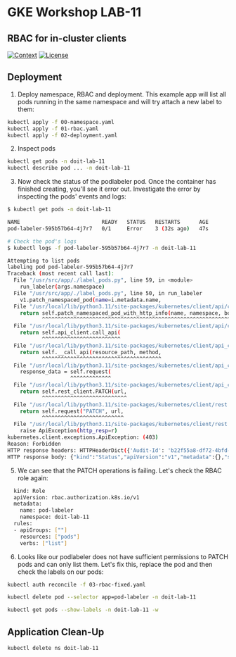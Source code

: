 # GKE Workshop LAB-11

## RBAC for in-cluster clients

[![Context](https://img.shields.io/badge/GKE%20Fundamentals-1-blue.svg)](#)
[![License](https://img.shields.io/badge/License-Apache%202.0-blue.svg)](https://opensource.org/licenses/Apache-2.0)

## Deployment

1. Deploy namespace, RBAC and deployment. This example app will list all pods running in the same namespace and will try attach a new label to them:

```bash
kubectl apply -f 00-namespace.yaml
kubectl apply -f 01-rbac.yaml
kubectl apply -f 02-deployment.yaml
```

2. Inspect pods

```bash
kubectl get pods -n doit-lab-11
kubectl describe pod ... -n doit-lab-11
```

3. Now check the status of the podlabeler pod. Once the container has finished creating, you'll see it error out. Investigate the error by inspecting the pods' events and logs:

```bash
$ kubectl get pods -n doit-lab-11

NAME                          READY   STATUS   RESTARTS      AGE
pod-labeler-595b57b64-4j7r7   0/1     Error    3 (32s ago)   47s

# Check the pod's logs
$ kubectl logs -f pod-labeler-595b57b64-4j7r7 -n doit-lab-11

Attempting to list pods
labeling pod pod-labeler-595b57b64-4j7r7
Traceback (most recent call last):
  File "/usr/src/app/./label_pods.py", line 59, in <module>
    run_labeler(args.namespace)
  File "/usr/src/app/./label_pods.py", line 50, in run_labeler
    v1.patch_namespaced_pod(name=i.metadata.name,
  File "/usr/local/lib/python3.11/site-packages/kubernetes/client/api/core_v1_api.py", line 19872, in patch_namespaced_pod
    return self.patch_namespaced_pod_with_http_info(name, namespace, body, **kwargs)  # noqa: E501
           ^^^^^^^^^^^^^^^^^^^^^^^^^^^^^^^^^^^^^^^^^^^^^^^^^^^^^^^^^^^^^^^^^^^^^^^^^
  File "/usr/local/lib/python3.11/site-packages/kubernetes/client/api/core_v1_api.py", line 19987, in patch_namespaced_pod_with_http_info
    return self.api_client.call_api(
           ^^^^^^^^^^^^^^^^^^^^^^^^^
  File "/usr/local/lib/python3.11/site-packages/kubernetes/client/api_client.py", line 348, in call_api
    return self.__call_api(resource_path, method,
           ^^^^^^^^^^^^^^^^^^^^^^^^^^^^^^^^^^^^^^
  File "/usr/local/lib/python3.11/site-packages/kubernetes/client/api_client.py", line 180, in __call_api
    response_data = self.request(
                    ^^^^^^^^^^^^^
  File "/usr/local/lib/python3.11/site-packages/kubernetes/client/api_client.py", line 407, in request
    return self.rest_client.PATCH(url,
           ^^^^^^^^^^^^^^^^^^^^^^^^^^^
  File "/usr/local/lib/python3.11/site-packages/kubernetes/client/rest.py", line 296, in PATCH
    return self.request("PATCH", url,
           ^^^^^^^^^^^^^^^^^^^^^^^^^^
  File "/usr/local/lib/python3.11/site-packages/kubernetes/client/rest.py", line 235, in request
    raise ApiException(http_resp=r)
kubernetes.client.exceptions.ApiException: (403)
Reason: Forbidden
HTTP response headers: HTTPHeaderDict({'Audit-Id': 'b22f55a8-df72-4bfd-bc50-bad8557cdac5', 'Cache-Control': 'no-cache, private', 'Content-Type': 'application/json', 'X-Content-Type-Options': 'nosniff', 'X-Kubernetes-Pf-Flowschema-Uid': 'd56108f2-a8f8-44c0-a56e-3071c68ac1f8', 'X-Kubernetes-Pf-Prioritylevel-Uid': '6f700103-9e74-4418-b035-81039f0dc04b', 'Date': 'Tue, 25 Jul 2023 14:31:21 GMT', 'Content-Length': '364'})
HTTP response body: {"kind":"Status","apiVersion":"v1","metadata":{},"status":"Failure","message":"pods \"pod-labeler-595b57b64-4j7r7\" is forbidden: User \"system:serviceaccount:doit-lab-11:pod-labeler\" cannot patch resource \"pods\" in API group \"\" in the namespace \"doit-lab-11\"","reason":"Forbidden","details":{"name":"pod-labeler-595b57b64-4j7r7","kind":"pods"},"code":403}
```

5. We can see that the PATCH operations is failing. Let's check the RBAC role again:

```bash
  kind: Role
  apiVersion: rbac.authorization.k8s.io/v1
  metadata:
    name: pod-labeler
    namespace: doit-lab-11
  rules:
  - apiGroups: [""]
    resources: ["pods"]
    verbs: ["list"]
```

6. Looks like our podlabeler does not have sufficient permissions to PATCH pods and can only list them. Let's fix this, replace the pod and then check the labels on our pods:

```bash
kubectl auth reconcile -f 03-rbac-fixed.yaml

kubectl delete pod --selector app=pod-labeler -n doit-lab-11

kubectl get pods --show-labels -n doit-lab-11 -w
```

## Application Clean-Up

```bash
kubectl delete ns doit-lab-11
```
